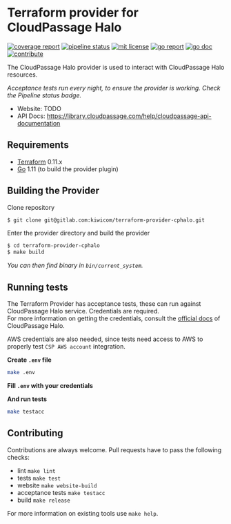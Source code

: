 # Terraform provider for CloudPassage Halo

[![coverage report](https://gitlab.com/kiwicom/terraform-provider-cphalo/badges/master/pipeline.svg)](https://gitlab.com/kiwicom/terraform-provider-cphalo/pipelines)
[![pipeline status](https://gitlab.com/kiwicom/terraform-provider-cphalo/badges/master/coverage.svg)](https://gitlab.com/kiwicom/terraform-provider-cphalo/commits/master)
[![mit license](https://img.shields.io/badge/license-MIT-green.svg)](https://gitlab.com/kiwicom/terraform-provider-cphalo/blob/master/LICENSE)
[![go report](https://goreportcard.com/badge/gitlab.com/kiwicom/terraform-provider-cphalo)](https://goreportcard.com/report/gitlab.com/kiwicom/terraform-provider-cphalo)
[![go doc](https://godoc.org/gitlab.com/kiwicom/terraform-provider-cphalo?status.svg)](https://godoc.org/gitlab.com/kiwicom/terraform-provider-cphalo)
[![contribute](https://img.shields.io/badge/contributions-welcome-brightgreen.svg)](https://gitlab.com/kiwicom/terraform-provider-cphalo/forks/new)

The CloudPassage Halo provider is used to interact with CloudPassage Halo resources.

*Acceptance tests run every night, to ensure the provider is working. Check the Pipeline status badge.*

- Website: TODO
- API Docs: https://library.cloudpassage.com/help/cloudpassage-api-documentation

## Requirements

- [Terraform](https://www.terraform.io/downloads.html) 0.11.x
- [Go](https://golang.org/doc/install) 1.11 (to build the provider plugin)

## Building the Provider

Clone repository

```sh
$ git clone git@gitlab.com:kiwicom/terraform-provider-cphalo.git
```

Enter the provider directory and build the provider

```sh
$ cd terraform-provider-cphalo
$ make build
```

*You can then find binary in `bin/current_system`.*

## Running tests

The Terraform Provider has acceptance tests, these can run against CloudPassage Halo service. Credentials are required.  
For more information on getting the credentials, consult the [official docs](https://library.cloudpassage.com/help/) of CloudPassage Halo.

AWS credentials are also needed, since tests need access to AWS to properly test `CSP AWS account` integration.

**Create `.env` file**

```bash
make .env
```

**Fill `.env` with your credentials**

**And run tests**

```bash
make testacc
```

## Contributing

Contributions are always welcome. Pull requests have to pass the following checks:

- lint `make lint`
- tests `make test`
- website `make website-build`
- acceptance tests `make testacc`
- build `make release`

For more information on existing tools use `make help`.

